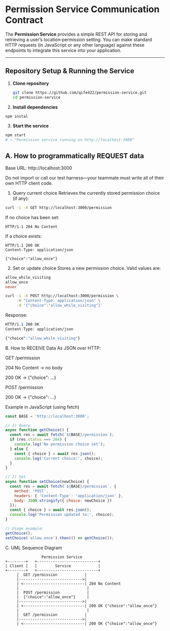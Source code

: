 # Permission Service Communication Contract

The **Permission Service** provides a simple REST API for storing and retrieving a user’s location‐permission setting. You can make standard HTTP requests (in JavaScript or any other language) against these endpoints to integrate this service into your application.

---

## Repository Setup & Running the Service

1. **Clone repository**
   ```bash
   git clone https://github.com/qife422/permission-service.git
   cd permission-service
   ```

2. **Install dependencies**
```bash
npm instal
```
3. **Start the service**
```bash
npm start
# → "Permission service running on http://localhost:3000"
```
## A. How to programmatically REQUEST data
Base URL: http://localhost:3000

Do not import or call our test harness—your teammate must write all of their own HTTP client code.

1) Query current choice
Retrieves the currently stored permission choice (if any):
```bash
curl -i -X GET http://localhost:3000/permission
```
If no choice has been set:
```http
HTTP/1.1 204 No Content
```

If a choice exists:
```http
HTTP/1.1 200 OK
Content-Type: application/json

{"choice":"allow_once"}
```

2) Set or update choice
Stores a new permission choice. Valid values are:
```php
allow_while_visiting
allow_once
never
```

```bash
curl -i -X POST http://localhost:3000/permission \
     -H "Content-Type: application/json" \
     -d '{"choice":"allow_while_visiting"}'
```
Response:
```css
HTTP/1.1 200 OK
Content-Type: application/json

{"choice":"allow_while_visiting"}
```

B. How to RECEIVE Data
As JSON over HTTP:

GET /permission

204 No Content → no body

200 OK → {"choice": ...}

POST /permission

200 OK → {"choice": ...}

Example in JavaScript (using fetch)
```js
const BASE = 'http://localhost:3000';

// 1) Query
async function getChoice() {
  const res = await fetch(`${BASE}/permission`);
  if (res.status === 204) {
    console.log('No permission choice set');
  } else {
    const { choice } = await res.json();
    console.log('Current choice:', choice);
  }
}

// 2) Set
async function setChoice(newChoice) {
  const res = await fetch(`${BASE}/permission`, {
    method: 'POST',
    headers: { 'Content-Type': 'application/json' },
    body: JSON.stringify({ choice: newChoice })
  });
  const { choice } = await res.json();
  console.log('Permission updated to:', choice);
}

// Usage example:
getChoice();
setChoice('allow_once').then(() => getChoice());
```
C. UML Sequence Diagram
```
                Permission Service
+--------+   +---------------------------+
| Client |   |        Service            |
+--------+   +---------------------------+
     |  GET /permission            |
     |---------------------------->|
     | <---------------------------| 204 No Content
     |                              |
     |  POST /permission            |
     |  {"choice":"allow_once"}     |
     |---------------------------->|
     | <---------------------------| 200 OK {"choice":"allow_once"}
     |                              |
     |  GET /permission            |
     |---------------------------->|
     | <---------------------------| 200 OK {"choice":"allow_once"}
```

